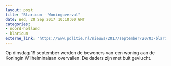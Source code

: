 ```yaml
---
layout: post
title: "Blaricum - Woningoverval"
date: Wed, 20 Sep 2017 10:10:00 GMT
categories: 
- noord-holland 
- blaricum 
externe_link: "https://www.politie.nl/nieuws/2017/september/20/03-blaricum-woningoverval.html"
---
```


Op dinsdag 19 september werden de bewoners van een woning aan de Koningin Wilhelminalaan overvallen. De daders zijn met buit gevlucht.
